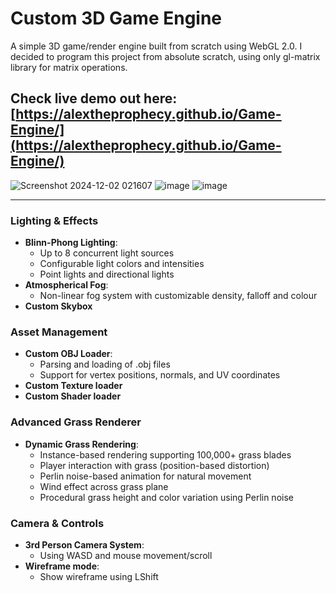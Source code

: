 # Custom 3D Game Engine

A simple 3D game/render engine built from scratch using WebGL 2.0. I decided to program this project from absolute scratch, using only gl-matrix library for matrix operations.

## Check live demo out here: [https://alextheprophecy.github.io/Game-Engine/](https://alextheprophecy.github.io/Game-Engine/)

![Screenshot 2024-12-02 021607](https://github.com/user-attachments/assets/cc634cfe-2bcf-4577-8233-2ace435ea995)
![image](https://github.com/user-attachments/assets/3479a975-57a2-48c8-a0fa-58d9c60a92fd)
![image](https://github.com/user-attachments/assets/9a5e9563-a0a8-414e-86c9-9e0c08c0a4fe)

---

### Lighting & Effects
- **Blinn-Phong Lighting**:
  - Up to 8 concurrent light sources
  - Configurable light colors and intensities
  - Point lights and directional lights
- **Atmospherical Fog**:
  - Non-linear fog system with customizable density, falloff and colour
- **Custom Skybox**
### Asset Management
- **Custom OBJ Loader**: 
  - Parsing and loading of .obj files
  - Support for vertex positions, normals, and UV coordinates
- **Custom Texture loader**
- **Custom Shader loader**

### Advanced Grass Renderer
- **Dynamic Grass Rendering**:
  - Instance-based rendering supporting 100,000+ grass blades
  - Player interaction with grass (position-based distortion)
  - Perlin noise-based animation for natural movement
  - Wind effect across grass plane
  - Procedural grass height and color variation using Perlin noise

### Camera & Controls
- **3rd Person Camera System**:
  - Using WASD and mouse movement/scroll
- **Wireframe mode**:
  - Show wireframe using LShift
